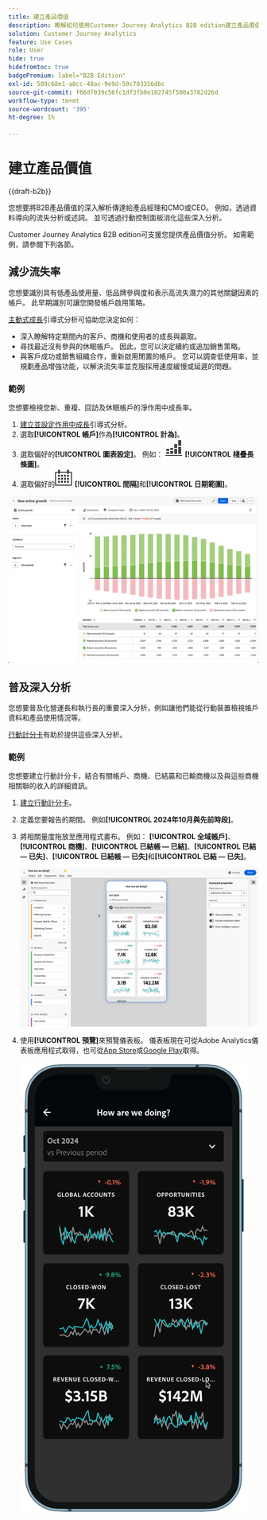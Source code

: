 ```yaml
---
title: 建立產品價值
description: 瞭解如何使用Customer Journey Analytics B2B edition建立產品價值。
solution: Customer Journey Analytics
feature: Use Cases
role: User
hide: true
hidefromtoc: true
badgePremium: label="B2B Edition"
exl-id: 509c68e1-a8cc-48ac-9e9d-50c703356dbc
source-git-commit: f66df039c56fc1df3fb0e102745f500a3782d26d
workflow-type: tm+mt
source-wordcount: '395'
ht-degree: 1%

---
```


# 建立產品價值

{{draft-b2b}}

您想要將B2B產品價值的深入解析傳達給產品經理和CMO或CEO。 例如，透過資料導向的流失分析或述詞。 並可透過行動控制面板消化這些深入分析。

Customer Journey Analytics B2B edition可支援您提供產品價值分析。 如需範例，請參閱下列各節。


## 減少流失率

您想要識別具有低產品使用量、低品牌參與度和表示高流失潛力的其他關鍵因素的帳戶。 此早期識別可讓您開發帳戶啟用策略。

[主動式成長](/help/guided-analysis/types/active-growth.md)引導式分析可協助您決定如何：

* 深入瞭解特定期間內的客戶、商機和使用者的成長與贏取。
* 尋找最近沒有參與的休眠帳戶。 因此，您可以決定續約或追加銷售策略。
* 與客戶成功或銷售組織合作，重新啟用閒置的帳戶。 您可以調查低使用率，並規劃產品增強功能，以解決流失率並克服採用速度緩慢或延遲的問題。

### 範例

您想要檢視您新、重複、回訪及休眠帳戶的淨作用中成長率。

1. [建立並設定作用中成長](/help/guided-analysis/types/active-growth.md)引導式分析。
1. 選取&#x200B;**[!UICONTROL 帳戶]**&#x200B;作為&#x200B;**[!UICONTROL 計為]**。
1. 選取偏好的&#x200B;**[!UICONTROL 圖表設定]**。 例如： ![GraphBarVerticalStacked](/help/assets/icons/GraphBarVerticalStacked.svg) **[!UICONTROL 棧疊長條圖]**。
1. 選取偏好的![行事曆](/help/assets/icons/Calendar.svg) **[!UICONTROL 間隔]**&#x200B;和&#x200B;**[!UICONTROL 日期範圍]**。

![B2B使用案例 — 建立產品價值 — 減少流失率 — 主動式成長](assets/b2b-uc-build-product-value-active-growth.png)


## 普及深入分析

您想要普及化營運長和執行長的重要深入分析，例如讓他們能從行動裝置檢視帳戶資料和產品使用情況等。

[行動計分卡](/help/mobile-app/home.md)有助於提供這些深入分析。

### 範例

您想要建立行動計分卡，結合有關帳戶、商機、已結贏和已輸商機以及與這些商機相關聯的收入的詳細資訊。

1. [建立行動計分卡](/help/mobile-app/create-scorecard.md)。
1. 定義您要報告的期間。 例如&#x200B;**[!UICONTROL 2024年10月與先前時段]**。
1. 將相關量度拖放至應用程式畫布。 例如： **[!UICONTROL 全域帳戶]**、**[!UICONTROL 商機]**、**[!UICONTROL 已結帳 — 已結]**、**[!UICONTROL 已結 — 已失]**、**[!UICONTROL 已結帳 — 已失]**&#x200B;和&#x200B;**[!UICONTROL 已結 — 已失]**。

   ![B2B使用案例 — 建立產品價值 — 將深入分析大眾化 — 行動計分卡](assets/b2b-uc-build-product-value-mobile-scorecard.png)

1. 使用&#x200B;**[!UICONTROL 預覽]**&#x200B;來預覽儀表板。 儀表板現在可從Adobe Analytics儀表板應用程式取得，也可從[App Store](https://apps.apple.com/us/app/adobe-analytics-dashboards/id1509062264)或[Google Play](https://play.google.com/store/apps/details?id=com.adobe.analyticsdashboards)取得。

   ![B2B使用案例 — 建立產品值 — 將深入分析大眾化 — 行動計分卡預覽](assets/b2b-uc-build-product-value-mobile-scorecard-preview.png)

